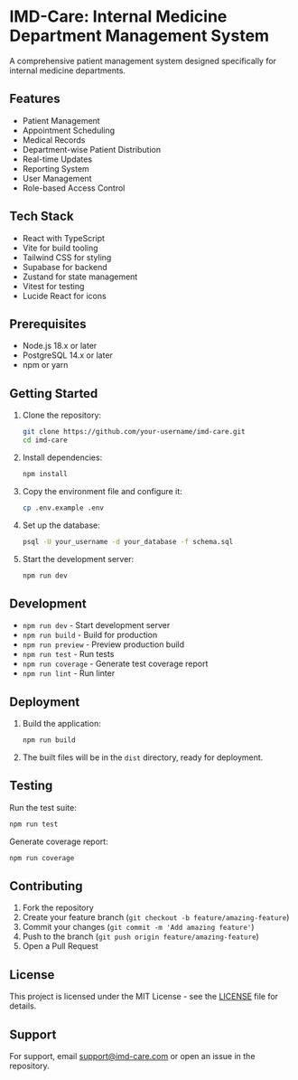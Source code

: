 # IMD-Care: Internal Medicine Department Management System

A comprehensive patient management system designed specifically for internal medicine departments.

## Features

- Patient Management
- Appointment Scheduling
- Medical Records
- Department-wise Patient Distribution
- Real-time Updates
- Reporting System
- User Management
- Role-based Access Control

## Tech Stack

- React with TypeScript
- Vite for build tooling
- Tailwind CSS for styling
- Supabase for backend
- Zustand for state management
- Vitest for testing
- Lucide React for icons

## Prerequisites

- Node.js 18.x or later
- PostgreSQL 14.x or later
- npm or yarn

## Getting Started

1. Clone the repository:
   ```bash
   git clone https://github.com/your-username/imd-care.git
   cd imd-care
   ```

2. Install dependencies:
   ```bash
   npm install
   ```

3. Copy the environment file and configure it:
   ```bash
   cp .env.example .env
   ```

4. Set up the database:
   ```bash
   psql -U your_username -d your_database -f schema.sql
   ```

5. Start the development server:
   ```bash
   npm run dev
   ```

## Development

- `npm run dev` - Start development server
- `npm run build` - Build for production
- `npm run preview` - Preview production build
- `npm run test` - Run tests
- `npm run coverage` - Generate test coverage report
- `npm run lint` - Run linter

## Deployment

1. Build the application:
   ```bash
   npm run build
   ```

2. The built files will be in the `dist` directory, ready for deployment.

## Testing

Run the test suite:
```bash
npm run test
```

Generate coverage report:
```bash
npm run coverage
```

## Contributing

1. Fork the repository
2. Create your feature branch (`git checkout -b feature/amazing-feature`)
3. Commit your changes (`git commit -m 'Add amazing feature'`)
4. Push to the branch (`git push origin feature/amazing-feature`)
5. Open a Pull Request

## License

This project is licensed under the MIT License - see the [LICENSE](LICENSE) file for details.

## Support

For support, email support@imd-care.com or open an issue in the repository.